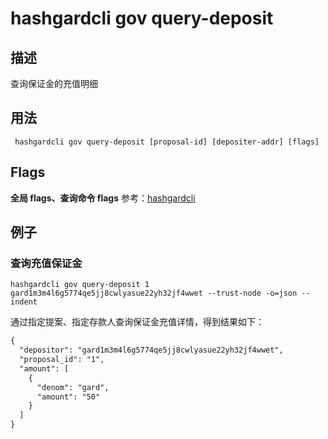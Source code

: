 # hashgardcli gov query-deposit

## 描述

查询保证金的充值明细

## 用法

```
 hashgardcli gov query-deposit [proposal-id] [depositer-addr] [flags]
```

## Flags

 **全局 flags、查询命令 flags** 参考：[hashgardcli](../README.md)

## 例子

### 查询充值保证金

```shell
hashgardcli gov query-deposit 1 gard1m3m4l6g5774qe5jj8cwlyasue22yh32jf4wwet --trust-node -o=json --indent
```

通过指定提案、指定存款人查询保证金充值详情，得到结果如下：

```txt
{
  "depositor": "gard1m3m4l6g5774qe5jj8cwlyasue22yh32jf4wwet",
  "proposal_id": "1",
  "amount": [
    {
      "denom": "gard",
      "amount": "50"
    }
  ]
}
```
